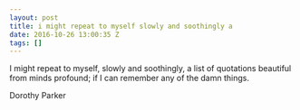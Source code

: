 ```yaml
---
layout: post
title: i might repeat to myself slowly and soothingly a
date: 2016-10-26 13:00:35 Z
tags: []
---
```

I might repeat to myself, slowly and soothingly, a list of quotations beautiful from minds profound; if I can remember any of the damn things.

Dorothy Parker

